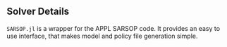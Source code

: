
<a id='Solver-Details-1'></a>

## Solver Details


`SARSOP.jl` is a wrapper for the APPL SARSOP code.  It provides an easy to use interface, that makes model and policy file generation simple. 

